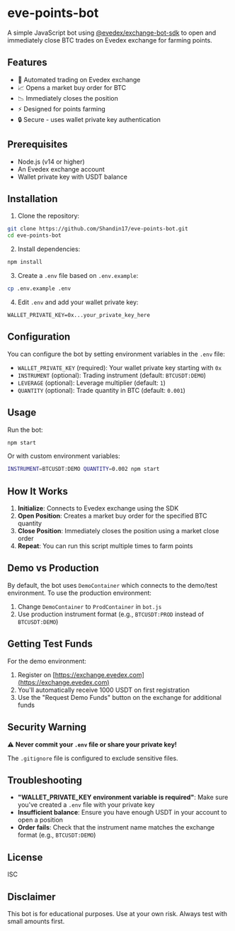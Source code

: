 # eve-points-bot

A simple JavaScript bot using [@evedex/exchange-bot-sdk](https://www.npmjs.com/package/@evedex/exchange-bot-sdk) to open and immediately close BTC trades on Evedex exchange for farming points.

## Features

- 🤖 Automated trading on Evedex exchange
- 📈 Opens a market buy order for BTC
- 📉 Immediately closes the position
- ⚡ Designed for points farming
- 🔒 Secure - uses wallet private key authentication

## Prerequisites

- Node.js (v14 or higher)
- An Evedex exchange account
- Wallet private key with USDT balance

## Installation

1. Clone the repository:
```bash
git clone https://github.com/Shandin17/eve-points-bot.git
cd eve-points-bot
```

2. Install dependencies:
```bash
npm install
```

3. Create a `.env` file based on `.env.example`:
```bash
cp .env.example .env
```

4. Edit `.env` and add your wallet private key:
```
WALLET_PRIVATE_KEY=0x...your_private_key_here
```

## Configuration

You can configure the bot by setting environment variables in the `.env` file:

- `WALLET_PRIVATE_KEY` (required): Your wallet private key starting with `0x`
- `INSTRUMENT` (optional): Trading instrument (default: `BTCUSDT:DEMO`)
- `LEVERAGE` (optional): Leverage multiplier (default: `1`)
- `QUANTITY` (optional): Trade quantity in BTC (default: `0.001`)

## Usage

Run the bot:

```bash
npm start
```

Or with custom environment variables:

```bash
INSTRUMENT=BTCUSDT:DEMO QUANTITY=0.002 npm start
```

## How It Works

1. **Initialize**: Connects to Evedex exchange using the SDK
2. **Open Position**: Creates a market buy order for the specified BTC quantity
3. **Close Position**: Immediately closes the position using a market close order
4. **Repeat**: You can run this script multiple times to farm points

## Demo vs Production

By default, the bot uses `DemoContainer` which connects to the demo/test environment. To use the production environment:

1. Change `DemoContainer` to `ProdContainer` in `bot.js`
2. Use production instrument format (e.g., `BTCUSDT:PROD` instead of `BTCUSDT:DEMO`)

## Getting Test Funds

For the demo environment:
1. Register on [https://exchange.evedex.com](https://exchange.evedex.com)
2. You'll automatically receive 1000 USDT on first registration
3. Use the "Request Demo Funds" button on the exchange for additional funds

## Security Warning

⚠️ **Never commit your `.env` file or share your private key!**

The `.gitignore` file is configured to exclude sensitive files.

## Troubleshooting

- **"WALLET_PRIVATE_KEY environment variable is required"**: Make sure you've created a `.env` file with your private key
- **Insufficient balance**: Ensure you have enough USDT in your account to open a position
- **Order fails**: Check that the instrument name matches the exchange format (e.g., `BTCUSDT:DEMO`)

## License

ISC

## Disclaimer

This bot is for educational purposes. Use at your own risk. Always test with small amounts first.
